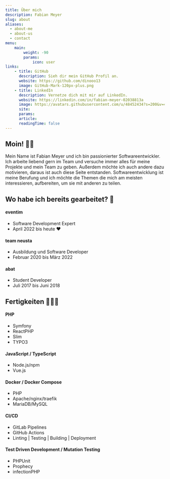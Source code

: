 ```yaml
---
title: Über mich
description: Fabian Meyer
slug: about
aliases:
  - about-me
  - about-us
  - contact
menu:
    main:
        weight: -90
        params:
            icon: user
links:
    - title: GitHub
      description: Sieh dir mein GitHub Profil an.
      website: https://github.com/dinooo13
      image: GitHub-Mark-120px-plus.png
    - title: LinkedIn
      description: Vernetze dich mit mir auf LinkedIn.
      website: https://linkedin.com/in/fabian-meyer-02038813a
      image: https://avatars.githubusercontent.com/u/48452434?s=200&v=4
      site:
      params:
      article:
      readingTime: false
---
```


## Moin! 👋🏼

Mein Name ist Fabian Meyer und ich bin passionierter Softwareentwickler. Ich arbeite liebend gern im Team und versuche immer alles für meine Projekte und mein Team zu geben. Außerdem möchte ich auch andere dazu motivieren, daraus ist auch diese Seite entstanden. Softwareentwicklung ist meine Berufung und ich möchte die Themen die mich am meisten interessieren, aufbereiten, um sie mit anderen zu teilen.

## Wo habe ich bereits gearbeitet? 🏢

#### eventim
 - Software Development Expert
 - April 2022 bis heute ❤️

#### team neusta
 - Ausbildung und Software Developer
 - Februar 2020 bis März 2022

#### abat
 - Student Developer
 - Juli 2017 bis Juni 2018

## Fertigkeiten 👨🏻‍💻

#### PHP 
 - Symfony
 - ReactPHP
 - Slim
 - TYPO3

#### JavaScript / TypeScript
 - Node.js/npm
 - Vue.js

#### Docker / Docker Compose
 - PHP 
 - Apache/nginx/traefik
 - MariaDB/MySQL

#### CI/CD
 - GitLab Pipelines
 - GitHub Actions
 - Linting | Testing | Building | Deployment

#### Test Driven Development / Mutation Testing
 - PHPUnit 
 - Prophecy 
 - infectionPHP
